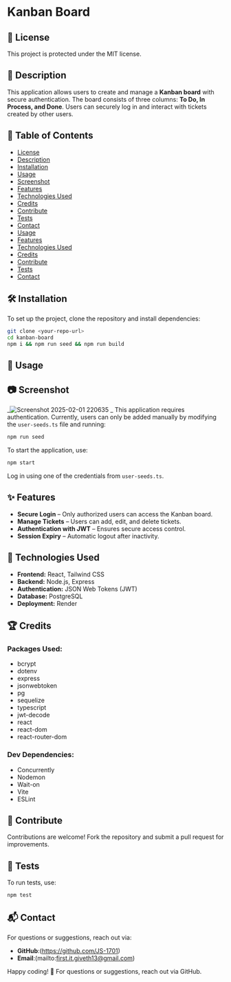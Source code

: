 # Kanban Board

## 📜 License
This project is protected under the MIT license.

## 📌 Description
This application allows users to create and manage a **Kanban board** with secure authentication. The board consists of three columns: **To Do, In Process, and Done**. Users can securely log in and interact with tickets created by other users.

## 📑 Table of Contents
- [License](#-license)
- [Description](#-description)
- [Installation](#-installation)
- [Usage](#-usage)
- [Screenshot](#-screenshot)
- [Features](#-features)
- [Technologies Used](#-technologies-used)
- [Credits](#-credits)
- [Contribute](#-contribute)
- [Tests](#-tests)
- [Contact](#-contact)
- [Usage](#usage)
- [Features](#features)
- [Technologies Used](#technologies-used)
- [Credits](#credits)
- [Contribute](#contribute)
- [Tests](#tests)
- [Contact](#contact)

## 🛠️ Installation
To set up the project, clone the repository and install dependencies:

```sh
git clone <your-repo-url>
cd kanban-board
npm i && npm run seed && npm run build
```

## 🚀 Usage

## 📷 Screenshot
_![Screenshot 2025-02-01 220635](https://github.com/user-attachments/assets/354d0631-e234-43bc-8ea8-6e6c64a540c8)
_
This application requires authentication. Currently, users can only be added manually by modifying the `user-seeds.ts` file and running:

```sh
npm run seed
```

To start the application, use:
```sh
npm start
```
Log in using one of the credentials from `user-seeds.ts`.

## ✨ Features
- **Secure Login** – Only authorized users can access the Kanban board.
- **Manage Tickets** – Users can add, edit, and delete tickets.
- **Authentication with JWT** – Ensures secure access control.
- **Session Expiry** – Automatic logout after inactivity.

## 🔧 Technologies Used
- **Frontend:** React, Tailwind CSS
- **Backend:** Node.js, Express
- **Authentication:** JSON Web Tokens (JWT)
- **Database:** PostgreSQL
- **Deployment:** Render

## 🏆 Credits
### Packages Used:
- bcrypt
- dotenv
- express
- jsonwebtoken
- pg
- sequelize
- typescript
- jwt-decode
- react
- react-dom
- react-router-dom

### Dev Dependencies:
- Concurrently
- Nodemon
- Wait-on
- Vite
- ESLint

## 🤝 Contribute
Contributions are welcome! Fork the repository and submit a pull request for improvements.

## 🧪 Tests
To run tests, use:
```sh
npm test
```

## 📬 Contact
For questions or suggestions, reach out via:
- **GitHub**:(https://github.com/JS-1701)
- **Email**:(mailto:first.it.giveth13@gmail.com)

Happy coding! 🚀
For questions or suggestions, reach out via GitHub.





